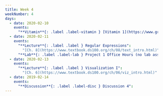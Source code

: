 ```yaml
---
title: Week 4
weekNumber: 4
days:
  - date: 2020-02-10
    events:
      "**Vitamin**{: .label .label-vitamin } [Vitamin 1](https://www.gradescope.com/courses/78615/assignments/353070/) (due Feb. 10)":
  - date: 2020-02-11
    events:
      "**Lecture**{: .label .label } Regular Expressions":
        "[Ch. 8](https://www.textbook.ds100.org/ch/08/text_intro.html)"
      "**Lab**{: .label .label-lab } Project 1 Office Hours (no lab assignment)":
  - date: 2020-02-13
    events:
      "**Lecture**{: .label .label } Visualization I":
        "[Ch. 6](https://www.textbook.ds100.org/ch/06/viz_intro.html)"
  - date: 2019-02-14
    events:
      "**Discussion**{: .label .label-disc } Discussion 4":
---
```


